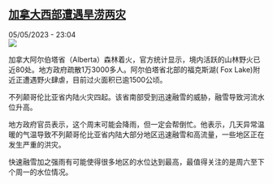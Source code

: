 <!--1683323107000-->
[加拿大西部遭遇旱涝两灾](https://www.rfi.fr/cn/%E7%BE%8E%E6%B4%B2/20230505-%E5%8A%A0%E6%8B%BF%E5%A4%A7%E8%A5%BF%E9%83%A8%E9%81%AD%E9%81%87%E6%97%B1%E6%B6%9D%E4%B8%A4%E7%81%BE)
------

<div>05/05/2023 - 23:04</div><img src="https://s.rfi.fr/media/display/57f51ce2-eb88-11ed-809b-005056bfb2b6/w:1280/p:16x9/B9734202317Z.1_20230505213415_000%2BGAPMNESSG.1-0.png"><p><strong></strong></p><div><p>加拿大阿尔伯塔省（Alberta）森林着火，官方统计显示，境内活跃的山林野火已近80处。地方政府疏散1万3000多人。阿尔伯塔省北部的福克斯湖( Fox Lake)附近正遭遇野火肆虐，目前过火面积已逾1500公顷。</p><p>不列颠哥伦比亚省内陆火灾四起。该省南部受到迅速融雪的威胁，融雪导致河流水位升高。</p><p>地方政府官员表示，这个周末可能会降雨，但一定会帮倒忙。他表示，几天异常温暖的气温导致不列颠哥伦比亚省内陆大部分地区迅速融雪和高流量，一些地区正在发生严重的洪灾。</p><p>快速融雪加之强雨有可能使得很多地区的水位达到最高，最值得关注的是周六至下个周一的水位情况。</p><p> </p><div data-selfpromo-newsletter></div><div data-selfpromo-app></div></div>
